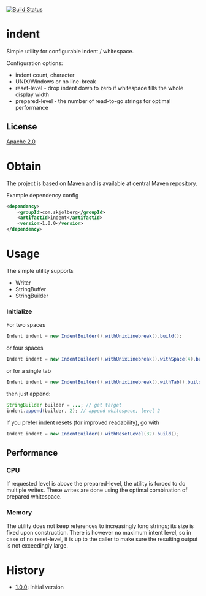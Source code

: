 [![Build Status](https://travis-ci.org/skjolber/indent.svg?branch=master)](https://travis-ci.org/skjolber/indent)

# indent
Simple utility for configurable indent / whitespace.

Configuration options:

 * indent count, character
 * UNIX/Windows or no line-break
 * reset-level - drop indent down to zero if whitespace fills the whole display width
 * prepared-level - the number of read-to-go strings for optimal performance

## License
[Apache 2.0]

# Obtain
The project is based on [Maven] and is available at central Maven repository.

Example dependency config

```xml
<dependency>
    <groupId>com.skjolberg</groupId>
    <artifactId>indent</artifactId>
    <version>1.0.0</version>
</dependency>
```

# Usage
The simple utility supports

 * Writer
 * StringBuffer
 * StringBuilder

### Initialize

For two spaces
```java
Indent indent = new IndentBuilder().withUnixLinebreak().build();
```

or four spaces
```java
Indent indent = new IndentBuilder().withUnixLinebreak().withSpace(4).build();
```
or for a single tab

```java
Indent indent = new IndentBuilder().withUnixLinebreak().withTab().build();
```

then just append:

```java
StringBuilder builder = ...; // get target
indent.append(builder, 2); // append whitespace, level 2
```

If you prefer indent resets (for improved readability), go with

```java
Indent indent = new IndentBuilder().withResetLevel(32).build();
```

## Performance

### CPU
If requested level is above the prepared-level, the utility is forced to do multiple writes. These writes are done using the optimal combination of prepared whitespace.

### Memory
The utility does not keep references to increasingly long strings; its size is fixed upon construction. There is however no maximum intent level, so in case of no reset-level, it is up to the caller to make sure the resulting output is not exceedingly large.

# History

 - [1.0.0]: Initial version

[Apache 2.0]:          	http://www.apache.org/licenses/LICENSE-2.0.html
[issue-tracker]:       	https://github.com/skjolber/indent/issues
[Maven]:                http://maven.apache.org/
[1.0.0]:				https://github.com/skjolber/indent/releases/tag/indent-1.0.0